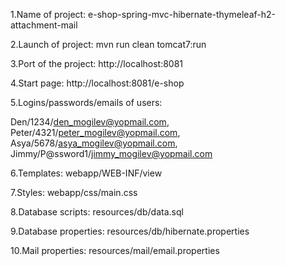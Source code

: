 1.Name of project: e-shop-spring-mvc-hibernate-thymeleaf-h2-attachment-mail

2.Launch of project: mvn run clean tomcat7:run

3.Port of the project: http://localhost:8081

4.Start page: http://localhost:8081/e-shop

5.Logins/passwords/emails of users:

Den/1234/den_mogilev@yopmail.com,
Peter/4321/peter_mogilev@yopmail.com,
Asya/5678/asya_mogilev@yopmail.com,
Jimmy/P@ssword1/jimmy_mogilev@yopmail.com

6.Templates: webapp/WEB-INF/view

7.Styles: webapp/css/main.css

8.Database scripts: resources/db/data.sql

9.Database properties: resources/db/hibernate.properties

10.Mail properties: resources/mail/email.properties

